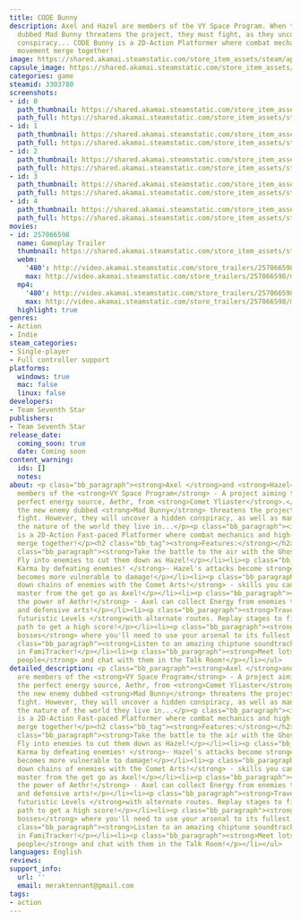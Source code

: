 ```yaml
---
title: CODE Bunny
description: Axel and Hazel are members of the VY Space Program. When the new enemy
  dubbed Mad Bunny threatens the project, they must fight, as they uncover a hidden
  conspiracy... CODE Bunny is a 2D-Action Platformer where combat mechanics and high-speed
  movement merge together!
image: https://shared.akamai.steamstatic.com/store_item_assets/steam/apps/3303780/header.jpg?t=1730855667
capsule_image: https://shared.akamai.steamstatic.com/store_item_assets/steam/apps/3303780/0e18f8f73de287e58014ea527fabf9f7471a0f24/capsule_231x87.jpg?t=1730855667
categories: game
steamid: 3303780
screenshots:
- id: 0
  path_thumbnail: https://shared.akamai.steamstatic.com/store_item_assets/steam/apps/3303780/ss_27f0d7fe84bcebc67323f9509269a4cc41221971.600x338.jpg?t=1730855667
  path_full: https://shared.akamai.steamstatic.com/store_item_assets/steam/apps/3303780/ss_27f0d7fe84bcebc67323f9509269a4cc41221971.1920x1080.jpg?t=1730855667
- id: 1
  path_thumbnail: https://shared.akamai.steamstatic.com/store_item_assets/steam/apps/3303780/ss_39a5aedc757ac34963e16f596e3f34d577e3bc85.600x338.jpg?t=1730855667
  path_full: https://shared.akamai.steamstatic.com/store_item_assets/steam/apps/3303780/ss_39a5aedc757ac34963e16f596e3f34d577e3bc85.1920x1080.jpg?t=1730855667
- id: 2
  path_thumbnail: https://shared.akamai.steamstatic.com/store_item_assets/steam/apps/3303780/ss_0756f6b434d3c6e0a39eee7f852341ad003c7329.600x338.jpg?t=1730855667
  path_full: https://shared.akamai.steamstatic.com/store_item_assets/steam/apps/3303780/ss_0756f6b434d3c6e0a39eee7f852341ad003c7329.1920x1080.jpg?t=1730855667
- id: 3
  path_thumbnail: https://shared.akamai.steamstatic.com/store_item_assets/steam/apps/3303780/ss_6850b46ab9adbf5fa308a3b5cba3165b10b462fa.600x338.jpg?t=1730855667
  path_full: https://shared.akamai.steamstatic.com/store_item_assets/steam/apps/3303780/ss_6850b46ab9adbf5fa308a3b5cba3165b10b462fa.1920x1080.jpg?t=1730855667
- id: 4
  path_thumbnail: https://shared.akamai.steamstatic.com/store_item_assets/steam/apps/3303780/ss_12aa05480c818717f5b311af4e223a69ff758b15.600x338.jpg?t=1730855667
  path_full: https://shared.akamai.steamstatic.com/store_item_assets/steam/apps/3303780/ss_12aa05480c818717f5b311af4e223a69ff758b15.1920x1080.jpg?t=1730855667
movies:
- id: 257066598
  name: Gameplay Trailer
  thumbnail: https://shared.akamai.steamstatic.com/store_item_assets/steam/apps/257066598/354fe59f5f242b0706177e2cf8cf9af8961e2e29/movie_600x337.jpg?t=1729688503
  webm:
    '480': http://video.akamai.steamstatic.com/store_trailers/257066598/movie480_vp9.webm?t=1729688503
    max: http://video.akamai.steamstatic.com/store_trailers/257066598/movie_max_vp9.webm?t=1729688503
  mp4:
    '480': http://video.akamai.steamstatic.com/store_trailers/257066598/movie480.mp4?t=1729688503
    max: http://video.akamai.steamstatic.com/store_trailers/257066598/movie_max.mp4?t=1729688503
  highlight: true
genres:
- Action
- Indie
steam_categories:
- Single-player
- Full controller support
platforms:
  windows: true
  mac: false
  linux: false
developers:
- Team Seventh Star
publishers:
- Team Seventh Star
release_date:
  coming_soon: true
  date: Coming soon
content_warning:
  ids: []
  notes:
about: <p class="bb_paragraph"><strong>Axel </strong>and <strong>Hazel</strong> are
  members of the <strong>VY Space Program</strong> - A project aiming to harness the
  perfect energy source, Aethr, from <strong>Comet Yliaster</strong>.</p><p class="bb_paragraph">When
  the new enemy dubbed <strong>Mad Bunny</strong> threatens the project, they must
  fight. However, they will uncover a hidden conspiracy, as well as many secrets behind
  the nature of the world they live in...</p><p class="bb_paragraph"><i>CODE Bunny</i>
  is a 2D-Action Fast-paced Platformer where combat mechanics and high-speed movement
  merge together!</p><h2 class="bb_tag"><strong>Features:</strong></h2><ul class="bb_ul"><li><p
  class="bb_paragraph"><strong>Take the battle to the air with the Ghost Crescent!</strong>
  Fly into enemies to cut them down as Hazel!</p></li><li><p class="bb_paragraph"><strong>Collect
  Karma by defeating enemies! </strong>- Hazel's attacks become stronger, but she
  becomes more vulnerable to damage!</p></li><li><p class="bb_paragraph"><strong>Beat
  down chains of enemies with the Comet Arts!</strong> - skills you can learn and
  master from the get go as Axel!</p></li><li><p class="bb_paragraph"><strong>Master
  the power of Aethr!</strong> - Axel can collect Energy from enemies to fuel offensive
  and defensive arts!</p></li><li><p class="bb_paragraph"><strong>Traverse Unique
  futuristic Levels </strong>with alternate routes. Replay stages to find the best
  path to get a high score!</p></li><li><p class="bb_paragraph"><strong>Fight tough
  bosses</strong> where you'll need to use your arsenal to its fullest!</p></li><li><p
  class="bb_paragraph"><strong>Listen to an amazing chiptune soundtrack</strong> made
  in FamiTracker!</p></li><li><p class="bb_paragraph"><strong>Meet lots of cute bunny
  people</strong> and chat with them in the Talk Room!</p></li></ul>
detailed_description: <p class="bb_paragraph"><strong>Axel </strong>and <strong>Hazel</strong>
  are members of the <strong>VY Space Program</strong> - A project aiming to harness
  the perfect energy source, Aethr, from <strong>Comet Yliaster</strong>.</p><p class="bb_paragraph">When
  the new enemy dubbed <strong>Mad Bunny</strong> threatens the project, they must
  fight. However, they will uncover a hidden conspiracy, as well as many secrets behind
  the nature of the world they live in...</p><p class="bb_paragraph"><i>CODE Bunny</i>
  is a 2D-Action Fast-paced Platformer where combat mechanics and high-speed movement
  merge together!</p><h2 class="bb_tag"><strong>Features:</strong></h2><ul class="bb_ul"><li><p
  class="bb_paragraph"><strong>Take the battle to the air with the Ghost Crescent!</strong>
  Fly into enemies to cut them down as Hazel!</p></li><li><p class="bb_paragraph"><strong>Collect
  Karma by defeating enemies! </strong>- Hazel's attacks become stronger, but she
  becomes more vulnerable to damage!</p></li><li><p class="bb_paragraph"><strong>Beat
  down chains of enemies with the Comet Arts!</strong> - skills you can learn and
  master from the get go as Axel!</p></li><li><p class="bb_paragraph"><strong>Master
  the power of Aethr!</strong> - Axel can collect Energy from enemies to fuel offensive
  and defensive arts!</p></li><li><p class="bb_paragraph"><strong>Traverse Unique
  futuristic Levels </strong>with alternate routes. Replay stages to find the best
  path to get a high score!</p></li><li><p class="bb_paragraph"><strong>Fight tough
  bosses</strong> where you'll need to use your arsenal to its fullest!</p></li><li><p
  class="bb_paragraph"><strong>Listen to an amazing chiptune soundtrack</strong> made
  in FamiTracker!</p></li><li><p class="bb_paragraph"><strong>Meet lots of cute bunny
  people</strong> and chat with them in the Talk Room!</p></li></ul>
languages: English
reviews:
support_info:
  url: ''
  email: meraktennant@gmail.com
tags:
- action
---
```


